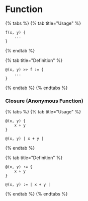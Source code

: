 # Function

{% tabs %}
{% tab title="Usage" %}
```
f(x, y) {
    ...
}
```
{% endtab %}

{% tab title="Definition" %}
```
@(x, y) >> f := {
    ...
} 
```
{% endtab %}
{% endtabs %}

### Closure (Anonymous Function)

{% tabs %}
{% tab title="Usage" %}
```
@(x, y) { 
    x + y 
}

@(x, y) | x + y |
```
{% endtab %}

{% tab title="Definition" %}
```
@(x, y) := {
    x + y
}

@(x, y) := | x + y |
```
{% endtab %}
{% endtabs %}
